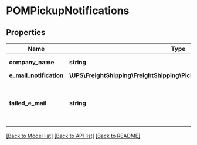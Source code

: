 # POMPickupNotifications

## Properties
Name | Type | Description | Notes
------------ | ------------- | ------------- | -------------
**company_name** | **string** | Name of company | [optional] 
**e_mail_notification** | [**\UPS\FreightShipping\FreightShipping\PickupNotificationsEMailNotification**](PickupNotificationsEMailNotification.md) |  | 
**failed_e_mail** | **string** | Alternate email address to receive failure notifications | 

[[Back to Model list]](../../README.md#documentation-for-models) [[Back to API list]](../../README.md#documentation-for-api-endpoints) [[Back to README]](../../README.md)

